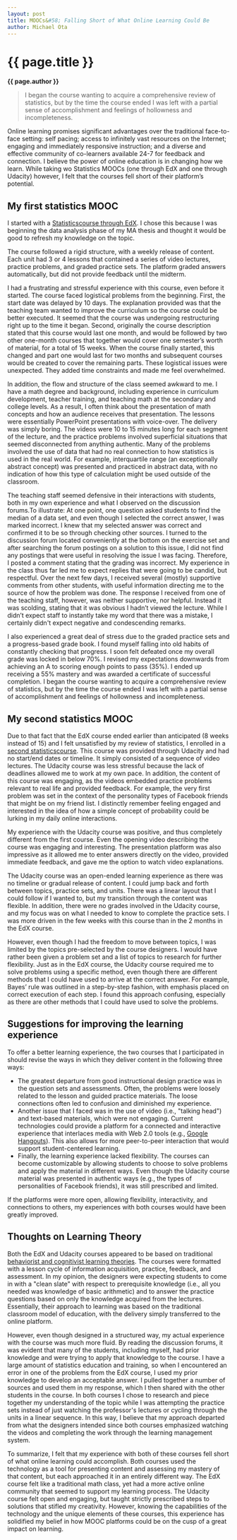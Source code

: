 ```yaml
---
layout: post
title: MOOCs&#58; Falling Short of What Online Learning Could Be
author: Michael Ota
---
```


{{ page.title }}
================

**{{ page.author }}**

>I began the course wanting to acquire a comprehensive review of statistics, but by the time the course ended I was left with a partial sense of accomplishment and feelings of hollowness and incompleteness.

Online learning promises significant advantages over the traditional face-to-face setting: self pacing; access to infinitely vast resources on the Internet; engaging and immediately responsive instruction; and a diverse and effective community of co-learners available 24-7 for feedback and connection. I believe the power of online education is in changing how we learn. While taking wo Statistics MOOCs (one through EdX and one through Udacity) however, I felt that the courses fell short of their platform’s potential.

## My first statistics MOOC ##

I started with a [Statistics](https://www.edx.org/course/uc-berkeley/stat2-1x/introduction-statistics/594)[course through EdX](https://www.edx.org/course/uc-berkeley/stat2-1x/introduction-statistics/594). I chose this because I was beginning the data analysis phase of my MA thesis and thought it would be good to refresh my knowledge on the topic.

The course followed a rigid structure, with a weekly release of content. Each unit had 3 or 4 lessons that contained a series of video lectures, practice problems, and graded practice sets. The platform graded answers automatically, but did not provide feedback until the midterm.

I had a frustrating and stressful experience with this course, even before it started. The course faced logistical problems from the beginning. First, the start date was delayed by 10 days. The explanation provided was that the teaching team wanted to improve the curriculum so the course could be better executed. It seemed that the course was undergoing restructuring right up to the time it began. Second, originally the course description stated that this course would last one month, and would be followed by two other one-month courses that together would cover one semester’s worth of material, for a total of 15 weeks. When the course finally started, this changed and part one would last for two months and subsequent courses would be created to cover the remaining parts. These logistical issues were unexpected. They added time constraints and made me feel overwhelmed.

In addition, the flow and structure of the class seemed awkward to me. I have a math degree and background, including experience in curriculum development, teacher training, and teaching math at the secondary and college levels. As a result, I often think about the presentation of math concepts and how an audience receives that presentation. The lessons were essentially PowerPoint presentations with voice-over. The delivery was simply boring. The videos were 10 to 15 minutes long for each segment of the lecture, and the practice problems involved superficial situations that seemed disconnected from anything authentic. Many of the problems involved the use of data that had no real connection to how statistics is used in the real world. For example, interquartile range (an exceptionally abstract concept) was presented and practiced in abstract data, with no indication of how this type of calculation might be used outside of the classroom.

The teaching staff seemed defensive in their interactions with students, both in my own experience and what I observed on the discussion forums.To illustrate: At one point, one question asked students to find the median of a data set, and even though I selected the correct answer, I was marked incorrect. I knew that my selected answer was correct and confirmed it to be so through checking other sources. I turned to the discussion forum located conveniently at the bottom on the exercise set and after searching the forum postings on a solution to this issue, I did not find any postings that were useful in resolving the issue I was facing. Therefore, I posted a comment stating that the grading was incorrect. My experience in the class thus far led me to expect replies that were going to be candid, but respectful. Over the next few days, I received several (mostly) supportive comments from other students, with useful information directing me to the source of how the problem was done. The response I received from one of the teaching staff, however, was neither supportive, nor helpful. Instead it was scolding, stating that it was obvious I hadn’t viewed the lecture. While I didn’t expect staff to instantly take my word that there was a mistake, I certainly didn't expect negative and condescending remarks.

I also experienced a great deal of stress due to the graded practice sets and a progress-based grade book. I found myself falling into old habits of constantly checking that progress. I soon felt defeated once my overall grade was locked in below 70%. I revised my expectations downwards from achieving an A to scoring enough points to pass (35%). I ended up receiving a 55% mastery and was awarded a certificate of successful completion. I began the course wanting to acquire a comprehensive review of statistics, but by the time the course ended I was left with a partial sense of accomplishment and feelings of hollowness and incompleteness.

## My second statistics MOOC ##

Due to that fact that the EdX course ended earlier than anticipated (8 weeks instead of 15) and I felt unsatisfied by my review of statistics, I enrolled in a [second statistics](https://www.udacity.com/course/st101)[course](https://www.udacity.com/course/st101). This course was provided through Udacity and had no start/end dates or timeline. It simply consisted of a sequence of video lectures. The Udacity course was less stressful because the lack of deadlines allowed me to work at my own pace. In addition, the content of this course was engaging, as the videos embedded practice problems relevant to real life and provided feedback. For example, the very first problem was set in the context of the personality types of Facebook friends that might be on my friend list. I distinctly remember feeling engaged and interested in the idea of how a simple concept of probability could be lurking in my daily online interactions.

My experience with the Udacity course was positive, and thus completely different from the first course. Even the opening video describing the course was engaging and interesting. The presentation platform was also impressive as it allowed me to enter answers directly on the video, provided immediate feedback, and gave me the option to watch video explanations.

The Udacity course was an open-ended learning experience as there was no timeline or gradual release of content. I could jump back and forth between topics, practice sets, and units. There was a linear layout that I could follow if I wanted to, but my transition through the content was flexible. In addition, there were no grades involved in the Udacity course, and my focus was on what I needed to know to complete the practice sets. I was more driven in the few weeks with this course than in the 2 months in the EdX course.

However, even though I had the freedom to move between topics, I was limited by the topics pre-selected by the course designers. I would have rather been given a problem set and a list of topics to research for further flexibility. Just as in the EdX course, the Udacity course required me to solve problems using a specific method, even though there are different methods that I could have used to arrive at the correct answer. For example, Bayes’ rule was outlined in a step-by-step fashion, with emphasis placed on correct execution of each step. I found this approach confusing, especially as there are other methods that I could have used to solve the problems.

## Suggestions for improving the learning experience ##

To offer a better learning experience, the two courses that I participated in should revise the ways in which they deliver content in the following three ways:

-   The greatest departure from good instructional design practice was in the question sets and assessments. Often, the problems were loosely related to the lesson and guided practice materials. The loose connections often led to confusion and diminished my experience.
-   Another issue that I faced was in the use of video (i.e., "talking head") and text-based materials, which were not engaging. Current technologies could provide a platform for a connected and interactive experience that interlaces media with Web 2.0 tools (e.g., [Google Hangouts](https://www.google.com/+/learnmore/hangouts/)). This also allows for more peer-to-peer interaction that would support student-centered learning.
-   Finally, the learning experience lacked flexibility. The courses can become customizable by allowing students to choose to solve problems and apply the material in different ways. Even though the Udacity course material was presented in authentic ways (e.g., the types of personalities of Facebook friends), it was still prescribed and limited.

If the platforms were more open, allowing flexibility, interactivity, and connections to others, my experiences with both courses would have been greatly improved.

## Thoughts on Learning Theory ##

Both the EdX and Udacity courses appeared to be based on traditional [behaviorist and cognitivist learning theories](http://vccslitonline.cc.va.us/usingweb/bckgrnd.htm). The courses were formatted with a lesson cycle of information acquisition, practice, feedback, and assessment. In my opinion, the designers were expecting students to come in with a "clean slate" with respect to prerequisite knowledge (i.e., all you needed was knowledge of basic arithmetic) and to answer the practice questions based on only the knowledge acquired from the lectures. Essentially, their approach to learning was based on the traditional classroom model of education, with the delivery simply transferred to the online platform.

However, even though designed in a structured way, my actual experience with the course was much more fluid. By reading the discussion forums, it was evident that many of the students, including myself, had prior knowledge and were trying to apply that knowledge to the course. I have a large amount of statistics education and training, so when I encountered an error in one of the problems from the EdX course, I used my prior knowledge to develop an acceptable answer. I pulled together a number of sources and used them in my response, which I then shared with the other students in the course. In both courses I chose to research and piece together my understanding of the topic while I was attempting the practice sets instead of just watching the professor's lectures or cycling through the units in a linear sequence. In this way, I believe that my approach departed from what the designers intended since both courses emphasized watching the videos and completing the work through the learning management system.

To summarize, I felt that my experience with both of these courses fell short of what online learning could accomplish. Both courses used the technology as a tool for presenting content and assessing my mastery of that content, but each approached it in an entirely different way. The EdX course felt like a traditional math class, yet had a more active online community that seemed to support my learning process. The Udacity course felt open and engaging, but taught strictly prescribed steps to solutions that stifled my creativity. However, knowing the capabilities of the technology and the unique elements of these courses, this experience has solidified my belief in how MOOC platforms could be on the cusp of a great impact on learning.


